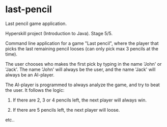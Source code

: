 # last-pencil
Last pencil game application.

Hyperskill project (Introduction to Java). Stage 5/5.

Command line application for a game "Last pencil", where the player
that picks the last remaining pencil looses (can only pick max 3 pencils
at the time).

The user chooses who makes the first pick by typing in the name 'John' or 'Jack'.
The name 'John' will always be the user, and the name 'Jack' will always be an
AI-player. 

The AI-player is programmed to always analyze the game, and try to beat the user. 
It follows the logic:

1. If there are 2, 3 or 4 pencils left, the next player will always win. 

2. If there are 5 pencils left, the next player will loose. 

etc..

